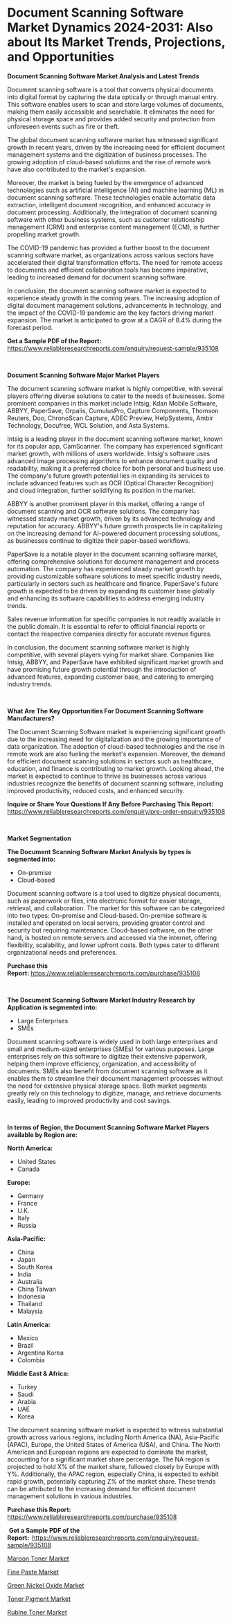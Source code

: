 <p><h1>Document Scanning Software Market Dynamics 2024-2031: Also about Its Market Trends, Projections, and Opportunities</h1></p><p><strong>Document Scanning Software Market Analysis and Latest Trends</strong></p>
<p><p>Document scanning software is a tool that converts physical documents into digital format by capturing the data optically or through manual entry. This software enables users to scan and store large volumes of documents, making them easily accessible and searchable. It eliminates the need for physical storage space and provides added security and protection from unforeseen events such as fire or theft.</p><p>The global document scanning software market has witnessed significant growth in recent years, driven by the increasing need for efficient document management systems and the digitization of business processes. The growing adoption of cloud-based solutions and the rise of remote work have also contributed to the market's expansion.</p><p>Moreover, the market is being fueled by the emergence of advanced technologies such as artificial intelligence (AI) and machine learning (ML) in document scanning software. These technologies enable automatic data extraction, intelligent document recognition, and enhanced accuracy in document processing. Additionally, the integration of document scanning software with other business systems, such as customer relationship management (CRM) and enterprise content management (ECM), is further propelling market growth.</p><p>The COVID-19 pandemic has provided a further boost to the document scanning software market, as organizations across various sectors have accelerated their digital transformation efforts. The need for remote access to documents and efficient collaboration tools has become imperative, leading to increased demand for document scanning software.</p><p>In conclusion, the document scanning software market is expected to experience steady growth in the coming years. The increasing adoption of digital document management solutions, advancements in technology, and the impact of the COVID-19 pandemic are the key factors driving market expansion. The market is anticipated to grow at a CAGR of 8.4% during the forecast period.</p></p>
<p><strong>Get a Sample PDF of the Report:&nbsp;</strong> <a href="https://www.reliableresearchreports.com/enquiry/request-sample/935108">https://www.reliableresearchreports.com/enquiry/request-sample/935108</a></p>
<p>&nbsp;</p>
<p><strong>Document Scanning Software Major Market Players</strong></p>
<p><p>The document scanning software market is highly competitive, with several players offering diverse solutions to cater to the needs of businesses. Some prominent companies in this market include Intsig, Kdan Mobile Software, ABBYY, PaperSave, Orpalis, CumulusPro, Capture Components, Thomson Reuters, Doo, ChronoScan Capture, ADEC Preview, HelpSystems, Ambir Technology, Docufree, WCL Solution, and Asta Systems.</p><p>Intsig is a leading player in the document scanning software market, known for its popular app, CamScanner. The company has experienced significant market growth, with millions of users worldwide. Intsig's software uses advanced image processing algorithms to enhance document quality and readability, making it a preferred choice for both personal and business use. The company's future growth potential lies in expanding its services to include advanced features such as OCR (Optical Character Recognition) and cloud integration, further solidifying its position in the market.</p><p>ABBYY is another prominent player in this market, offering a range of document scanning and OCR software solutions. The company has witnessed steady market growth, driven by its advanced technology and reputation for accuracy. ABBYY's future growth prospects lie in capitalizing on the increasing demand for AI-powered document processing solutions, as businesses continue to digitize their paper-based workflows.</p><p>PaperSave is a notable player in the document scanning software market, offering comprehensive solutions for document management and process automation. The company has experienced steady market growth by providing customizable software solutions to meet specific industry needs, particularly in sectors such as healthcare and finance. PaperSave's future growth is expected to be driven by expanding its customer base globally and enhancing its software capabilities to address emerging industry trends.</p><p>Sales revenue information for specific companies is not readily available in the public domain. It is essential to refer to official financial reports or contact the respective companies directly for accurate revenue figures.</p><p>In conclusion, the document scanning software market is highly competitive, with several players vying for market share. Companies like Intsig, ABBYY, and PaperSave have exhibited significant market growth and have promising future growth potential through the introduction of advanced features, expanding customer base, and catering to emerging industry trends.</p></p>
<p>&nbsp;</p>
<p><strong>What Are The Key Opportunities For Document Scanning Software Manufacturers?</strong></p>
<p><p>The Document Scanning Software market is experiencing significant growth due to the increasing need for digitalization and the growing importance of data organization. The adoption of cloud-based technologies and the rise in remote work are also fueling the market's expansion. Moreover, the demand for efficient document scanning solutions in sectors such as healthcare, education, and finance is contributing to market growth. Looking ahead, the market is expected to continue to thrive as businesses across various industries recognize the benefits of document scanning software, including improved productivity, reduced costs, and enhanced security.</p></p>
<p><strong>Inquire or Share Your Questions If Any Before Purchasing This Report:</strong> <a href="https://www.reliableresearchreports.com/enquiry/pre-order-enquiry/935108">https://www.reliableresearchreports.com/enquiry/pre-order-enquiry/935108</a></p>
<p>&nbsp;</p>
<p><strong>Market Segmentation</strong></p>
<p><strong>The Document Scanning Software Market Analysis by types is segmented into:</strong></p>
<p><ul><li>On-premise</li><li>Cloud-based</li></ul></p>
<p><p>Document scanning software is a tool used to digitize physical documents, such as paperwork or files, into electronic format for easier storage, retrieval, and collaboration. The market for this software can be categorized into two types: On-premise and Cloud-based. On-premise software is installed and operated on local servers, providing greater control and security but requiring maintenance. Cloud-based software, on the other hand, is hosted on remote servers and accessed via the internet, offering flexibility, scalability, and lower upfront costs. Both types cater to different organizational needs and preferences.</p></p>
<p><strong>Purchase this Report:&nbsp;</strong><a href="https://www.reliableresearchreports.com/purchase/935108">https://www.reliableresearchreports.com/purchase/935108</a></p>
<p>&nbsp;</p>
<p><strong>The Document Scanning Software Market Industry Research by Application is segmented into:</strong></p>
<p><ul><li>Large Enterprises</li><li>SMEs</li></ul></p>
<p><p>Document scanning software is widely used in both large enterprises and small and medium-sized enterprises (SMEs) for various purposes. Large enterprises rely on this software to digitize their extensive paperwork, helping them improve efficiency, organization, and accessibility of documents. SMEs also benefit from document scanning software as it enables them to streamline their document management processes without the need for extensive physical storage space. Both market segments greatly rely on this technology to digitize, manage, and retrieve documents easily, leading to improved productivity and cost savings.</p></p>
<p>&nbsp;</p>
<p><strong>In terms of Region, the Document Scanning Software Market Players available by Region are:</strong></p>
<p>
    <p> <strong> North America: </strong>
        <ul>
            <li>United States</li>
            <li>Canada</li>
        </ul>
        </p> 
    <p> <strong> Europe: </strong>
        <ul>
            <li>Germany</li>
            <li>France</li>
            <li>U.K.</li>
            <li>Italy</li>
            <li>Russia</li>
        </ul>
        </p> 
    <p> <strong> Asia-Pacific: </strong>
        <ul>
            <li>China</li>
            <li>Japan</li>
            <li>South Korea</li>
            <li>India</li>
            <li>Australia</li>
            <li>China Taiwan</li>
            <li>Indonesia</li>
            <li>Thailand</li>
            <li>Malaysia</li>
        </ul>
        </p> 
    <p> <strong> Latin America: </strong>
        <ul>
            <li>Mexico</li>
            <li>Brazil</li>
            <li>Argentina Korea</li>
            <li>Colombia</li>
        </ul>
        </p> 
    <p> <strong> Middle East & Africa: </strong>
        <ul>
            <li>Turkey</li>
            <li>Saudi</li>
            <li>Arabia</li>
            <li>UAE</li>
            <li>Korea</li>
        </ul>
    </p>
    </p>
<p><p>The document scanning software market is expected to witness substantial growth across various regions, including North America (NA), Asia-Pacific (APAC), Europe, the United States of America (USA), and China. The North American and European regions are expected to dominate the market, accounting for a significant market share percentage. The NA region is projected to hold X% of the market share, followed closely by Europe with Y%. Additionally, the APAC region, especially China, is expected to exhibit rapid growth, potentially capturing Z% of the market share. These trends can be attributed to the increasing demand for efficient document management solutions in various industries.</p></p>
<p><strong>Purchase this Report: </strong><a href="https://www.reliableresearchreports.com/purchase/935108">https://www.reliableresearchreports.com/purchase/935108</a></p>
<p>&nbsp;<strong>Get a Sample PDF of the Report:&nbsp;&nbsp;</strong><a href="https://www.reliableresearchreports.com/enquiry/request-sample/935108">https://www.reliableresearchreports.com/enquiry/request-sample/935108</a></p>
<p><strong></strong></p>
<p><p><a href="https://medium.com/@jerryobrien756/maroon-toner-market-insights-into-market-cagr-market-trends-and-growth-strategies-eb1ef3a34994">Maroon Toner Market</a></p><p><a href="https://medium.com/@jerryobrien756/fine-paste-market-size-market-outlook-and-market-forecast-2024-to-2031-73b38a6cf83b">Fine Paste Market</a></p><p><a href="https://medium.com/@jerryobrien756/analyzing-green-nickel-oxide-market-global-industry-perspective-and-forecast-2024-to-2031-83793fb46548">Green Nickel Oxide Market</a></p><p><a href="https://medium.com/@jerryobrien756/toner-pigment-market-comprehensive-assessment-by-type-application-and-geography-44e457ba5b14">Toner Pigment Market</a></p><p><a href="https://medium.com/@jerryobrien756/rubine-toner-market-analysis-and-sze-forecasted-for-period-from-2024-to-2031-71bceca96f43">Rubine Toner Market</a></p></p>